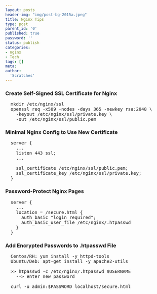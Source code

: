 ```yaml
---
layout: posts
header-img: "img/post-bg-2015a.jpeg"
title: Nginx Tips
type: post
parent_id: '0'
published: true
password: ''
status: publish
categories:
- nginx
- Tech
tags: []
meta:
author:
  'Scratches'
---
```

### Create Self-Signed SSL Certificate for Nginx
<pre>
  mkdir /etc/nginx/ssl
  openssl req -x509 -nodes -days 365 -newkey rsa:2048 \
    -keyout /etc/nginx/ssl/private.key \
    -out /etc/nginx/ssl/public.pem
</pre>

### Minimal Nginx Config to Use New Certificate
<pre>
  server {
    ...
    listen 443 ssl;
    ...

    ssl_certificate /etc/nginx/ssl/public.pem;
    ssl_certificate_key /etc/nginx/ssl/private.key;
  }
</pre>
### Password-Protect Nginx Pages
<pre>
  server {
    ...
    location = /secure.html {
      auth_basic "login required";
      auth_basic_user_file /etc/nginx/.htpasswd
    }
  }
</pre>
### Add Encrypted Passwords to .htpasswd File
<pre>
  Centos/RH: yum install -y httpd-tools
  Ubuntu/Deb: apt-get install -y apache2-utils

  >> htpasswd -c /etc/nginx/.htpasswd $USERNAME
    --> enter new password

  curl -u admin:$PASSWORD localhost/secure.html 
</pre>
